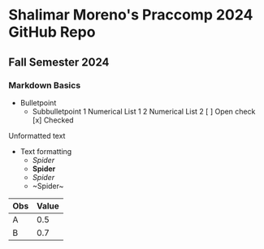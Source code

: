 # Shalimar Moreno's Praccomp 2024 GitHub Repo
## Fall Semester 2024
### Markdown Basics

- Bulletpoint
	- Subbulletpoint
1 Numerical List 1
2 Numerical List 2
[ ] Open check
[x] Checked

Unformatted text

- Text formatting
	- _Spider_
	- __Spider__
	- _*Spider*_
	- ~Spider~


| Obs | Value |
| --- | ----- |
| A   | 0.5   |
| B   | 0.7   |


